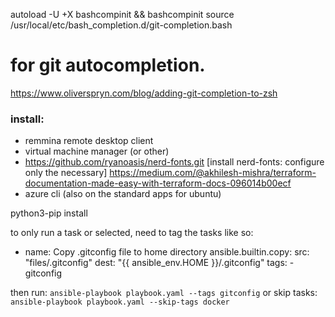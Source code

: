 autoload -U +X bashcompinit && bashcompinit
source /usr/local/etc/bash_completion.d/git-completion.bash

# for git autocompletion.
https://www.oliverspryn.com/blog/adding-git-completion-to-zsh

### install: 
- remmina remote desktop client
- virtual machine manager (or other)
- https://github.com/ryanoasis/nerd-fonts.git [install nerd-fonts: configure only the necessary]
https://medium.com/@akhilesh-mishra/terraform-documentation-made-easy-with-terraform-docs-096014b00ecf
- azure cli (also on the standard apps for ubuntu)

python3-pip install 

to only run a task or selected, need to tag the tasks like so:

- name: Copy .gitconfig file to home directory
      ansible.builtin.copy:
        src: "files/.gitconfig"
        dest: "{{ ansible_env.HOME }}/.gitconfig"
      tags: 
        - gitconfig

then run:
`ansible-playbook playbook.yaml --tags gitconfig`
or skip tasks:
`ansible-playbook playbook.yaml --skip-tags docker`


